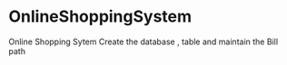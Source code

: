 # OnlineShoppingSystem
Online Shopping Sytem
Create the database , table and maintain the Bill path
